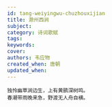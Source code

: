 ```yaml
---
id: tang-weiyingwu-chuzhouxijian
title: 滁州西涧
subject: 
category: 诗词歌赋
tags: 
keywords: 
cover: 
authors: 韦应物
created_when: 唐朝
updated_when: 
---
```


```
独怜幽草涧边生，上有黄鹂深树鸣。
春潮带雨晚来急，野渡无人舟自横。
```
